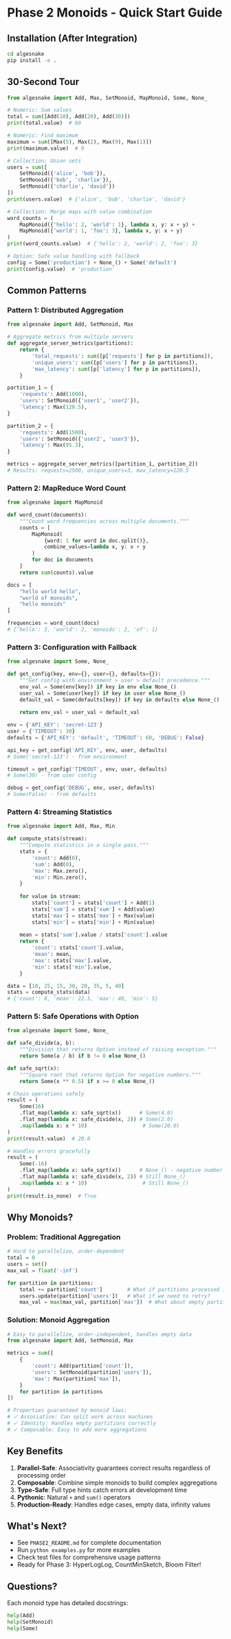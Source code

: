 # Phase 2 Monoids - Quick Start Guide

## Installation (After Integration)

```bash
cd algesnake
pip install -e .
```

## 30-Second Tour

```python
from algesnake import Add, Max, SetMonoid, MapMonoid, Some, None_

# Numeric: Sum values
total = sum([Add(10), Add(20), Add(30)])
print(total.value)  # 60

# Numeric: Find maximum  
maximum = sum([Max(5), Max(2), Max(9), Max(1)])
print(maximum.value)  # 9

# Collection: Union sets
users = sum([
    SetMonoid({'alice', 'bob'}),
    SetMonoid({'bob', 'charlie'}),
    SetMonoid({'charlie', 'david'})
])
print(users.value)  # {'alice', 'bob', 'charlie', 'david'}

# Collection: Merge maps with value combination
word_counts = (
    MapMonoid({'hello': 2, 'world': 1}, lambda x, y: x + y) +
    MapMonoid({'world': 1, 'foo': 3}, lambda x, y: x + y)
)
print(word_counts.value)  # {'hello': 2, 'world': 2, 'foo': 3}

# Option: Safe value handling with fallback
config = Some('production') + None_() + Some('default')
print(config.value)  # 'production'
```

## Common Patterns

### Pattern 1: Distributed Aggregation

```python
from algesnake import Add, SetMonoid, Max

# Aggregate metrics from multiple servers
def aggregate_server_metrics(partitions):
    return {
        'total_requests': sum([p['requests'] for p in partitions]),
        'unique_users': sum([p['users'] for p in partitions]),
        'max_latency': sum([p['latency'] for p in partitions]),
    }

partition_1 = {
    'requests': Add(1000),
    'users': SetMonoid({'user1', 'user2'}),
    'latency': Max(120.5),
}

partition_2 = {
    'requests': Add(1500),
    'users': SetMonoid({'user2', 'user3'}),
    'latency': Max(95.3),
}

metrics = aggregate_server_metrics([partition_1, partition_2])
# Results: requests=2500, unique_users=3, max_latency=120.5
```

### Pattern 2: MapReduce Word Count

```python
from algesnake import MapMonoid

def word_count(documents):
    """Count word frequencies across multiple documents."""
    counts = [
        MapMonoid(
            {word: 1 for word in doc.split()},
            combine_values=lambda x, y: x + y
        )
        for doc in documents
    ]
    return sum(counts).value

docs = [
    "hello world hello",
    "world of monoids",
    "hello monoids"
]

frequencies = word_count(docs)
# {'hello': 3, 'world': 2, 'monoids': 2, 'of': 1}
```

### Pattern 3: Configuration with Fallback

```python
from algesnake import Some, None_

def get_config(key, env={}, user={}, defaults={}):
    """Get config with environment > user > default precedence."""
    env_val = Some(env[key]) if key in env else None_()
    user_val = Some(user[key]) if key in user else None_()
    default_val = Some(defaults[key]) if key in defaults else None_()
    
    return env_val + user_val + default_val

env = {'API_KEY': 'secret-123'}
user = {'TIMEOUT': 30}
defaults = {'API_KEY': 'default', 'TIMEOUT': 60, 'DEBUG': False}

api_key = get_config('API_KEY', env, user, defaults)
# Some('secret-123') - from environment

timeout = get_config('TIMEOUT', env, user, defaults)  
# Some(30) - from user config

debug = get_config('DEBUG', env, user, defaults)
# Some(False) - from defaults
```

### Pattern 4: Streaming Statistics

```python
from algesnake import Add, Max, Min

def compute_stats(stream):
    """Compute statistics in a single pass."""
    stats = {
        'count': Add(0),
        'sum': Add(0),
        'max': Max.zero(),
        'min': Min.zero(),
    }
    
    for value in stream:
        stats['count'] = stats['count'] + Add(1)
        stats['sum'] = stats['sum'] + Add(value)
        stats['max'] = stats['max'] + Max(value)
        stats['min'] = stats['min'] + Min(value)
    
    mean = stats['sum'].value / stats['count'].value
    return {
        'count': stats['count'].value,
        'mean': mean,
        'max': stats['max'].value,
        'min': stats['min'].value,
    }

data = [10, 25, 15, 30, 20, 35, 5, 40]
stats = compute_stats(data)
# {'count': 8, 'mean': 22.5, 'max': 40, 'min': 5}
```

### Pattern 5: Safe Operations with Option

```python
from algesnake import Some, None_

def safe_divide(a, b):
    """Division that returns Option instead of raising exception."""
    return Some(a / b) if b != 0 else None_()

def safe_sqrt(x):
    """Square root that returns Option for negative numbers."""
    return Some(x ** 0.5) if x >= 0 else None_()

# Chain operations safely
result = (
    Some(16)
    .flat_map(lambda x: safe_sqrt(x))      # Some(4.0)
    .flat_map(lambda x: safe_divide(x, 2)) # Some(2.0)
    .map(lambda x: x * 10)                  # Some(20.0)
)
print(result.value)  # 20.0

# Handles errors gracefully
result = (
    Some(-16)
    .flat_map(lambda x: safe_sqrt(x))      # None_() - negative number
    .flat_map(lambda x: safe_divide(x, 2)) # Still None_()
    .map(lambda x: x * 10)                  # Still None_()
)
print(result.is_none)  # True
```

## Why Monoids?

### Problem: Traditional Aggregation

```python
# Hard to parallelize, order-dependent
total = 0
users = set()
max_val = float('-inf')

for partition in partitions:
    total += partition['count']        # What if partitions processed in parallel?
    users.update(partition['users'])   # What if we need to retry?
    max_val = max(max_val, partition['max'])  # What about empty partitions?
```

### Solution: Monoid Aggregation

```python
# Easy to parallelize, order-independent, handles empty data
from algesnake import Add, SetMonoid, Max

metrics = sum([
    {
        'count': Add(partition['count']),
        'users': SetMonoid(partition['users']),
        'max': Max(partition['max']),
    }
    for partition in partitions
])

# Properties guaranteed by monoid laws:
# ✓ Associative: Can split work across machines
# ✓ Identity: Handles empty partitions correctly
# ✓ Composable: Easy to add more aggregations
```

## Key Benefits

1. **Parallel-Safe**: Associativity guarantees correct results regardless of processing order
2. **Composable**: Combine simple monoids to build complex aggregations
3. **Type-Safe**: Full type hints catch errors at development time
4. **Pythonic**: Natural `+` and `sum()` operators
5. **Production-Ready**: Handles edge cases, empty data, infinity values

## What's Next?

- See `PHASE2_README.md` for complete documentation
- Run `python examples.py` for more examples
- Check test files for comprehensive usage patterns
- Ready for Phase 3: HyperLogLog, CountMinSketch, Bloom Filter!

## Questions?

Each monoid type has detailed docstrings:
```python
help(Add)
help(SetMonoid)
help(Some)
```
